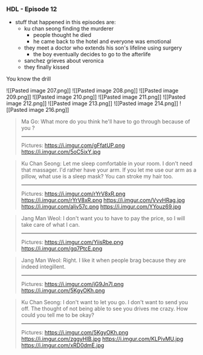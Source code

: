 ### HDL - Episode 12

- stuff that happened in this episodes are:
	- ku chan seong finding the murderer
		- people thought he died
		- he came back to the hotel and everyone was emotional
	- they meet a doctor who extends his son's lifeline using surgery
		- the boy eventually decides to go to the afterlife
	- sanchez grieves about veronica
	- they finally kissed

You know the drill

![[Pasted image 207.png]]
![[Pasted image 208.png]]
![[Pasted image 209.png]]
![[Pasted image 210.png]]
![[Pasted image 211.png]]
![[Pasted image 212.png]]
![[Pasted image 213.png]]
![[Pasted image 214.png]]
![[Pasted image 216.png]]

>Ma Go: What more do you think he'll have to go through because of you ?
>
>---
>Pictures:
>https://i.imgur.com/gFfatUP.png
>https://i.imgur.com/5oC5ixY.jpg
>

>Ku Chan Seong: Let me sleep comfortable in your room. I don't need that massager. I'd rather have your arm. If you let me use our arm as a pillow, what use is a sleep mask? You can stroke my hair too.
>
>---
>Pictures:
>https://i.imgur.com/rYrV8xR.png
>https://i.imgur.com/rYrV8xR.png
>https://i.imgur.com/VvvHRag.jpg
>https://i.imgur.com/aljv57c.png
>https://i.imgur.com/YYouz69.jpg
>

>Jang Man Weol:  I don't want you to have to pay the price, so I will take care of what I can.
>
>---
>Pictures:
>https://i.imgur.com/YiisRbe.png
>https://i.imgur.com/gq7PtcE.png
>

>Jang Man Weol:  Right. I like it when people brag because they are indeed integillent.
>
>---
>Pictures:
>https://i.imgur.com/jG9Jn7l.png
>https://i.imgur.com/5KgyOKh.png

>Ku Chan Seong: I don't want to let you go. I don't want to send you off. The thought of not being able to see you drives me crazy. How could you tell me to be okay?
>
>---
>Pictures:
>https://i.imgur.com/5KgyOKh.png
>https://i.imgur.com/zggyHIB.jpg
>https://i.imgur.com/KLPivMU.jpg
>https://i.imgur.com/xRD0dmE.jpg
>




